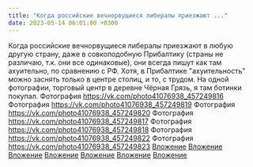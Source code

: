 ```yaml
---
title: "Когда российские вечнорвущиеся либералы приезжают ..."
date: 2023-05-14 06:01:00 +0300
---
```


Когда российские вечнорвущиеся либералы приезжают в любую другую страну, даже в совкоподобную Прибалтику (страны не различаю, т.к. они все одинаковые), они всегда пишут как там ахуительно, по сравнению с РФ. Хотя, в Прибалтике "ахуительность" можно заснять только в центре столиц, и то, с трудом.
На одной фотографии, торговый центр в деревне Чёрная Грязь, я там ботинки покупал.
Фотография
<a class="vk-attach" href="https://vk.com/photo41076938_457249816">https://vk.com/photo41076938_457249816</a>
Фотография
<a class="vk-attach" href="https://vk.com/photo41076938_457249819">https://vk.com/photo41076938_457249819</a>
Фотография
<a class="vk-attach" href="https://vk.com/photo41076938_457249820">https://vk.com/photo41076938_457249820</a>
Фотография
<a class="vk-attach" href="https://vk.com/photo41076938_457249817">https://vk.com/photo41076938_457249817</a>
Фотография
<a class="vk-attach" href="https://vk.com/photo41076938_457249818">https://vk.com/photo41076938_457249818</a>
Фотография
<a class="vk-attach" href="https://vk.com/photo41076938_457249822">https://vk.com/photo41076938_457249822</a>
Фотография
<a class="vk-attach" href="https://vk.com/photo41076938_457249823">https://vk.com/photo41076938_457249823</a>
<a class="vk-attach" href="https://vk.com/photo41076938_457249816">Вложение</a>
<a class="vk-attach" href="https://vk.com/photo41076938_457249819">Вложение</a>
<a class="vk-attach" href="https://vk.com/photo41076938_457249820">Вложение</a>
<a class="vk-attach" href="https://vk.com/photo41076938_457249817">Вложение</a>
<a class="vk-attach" href="https://vk.com/photo41076938_457249818">Вложение</a>
<a class="vk-attach" href="https://vk.com/photo41076938_457249822">Вложение</a>
<a class="vk-attach" href="https://vk.com/photo41076938_457249823">Вложение</a>
